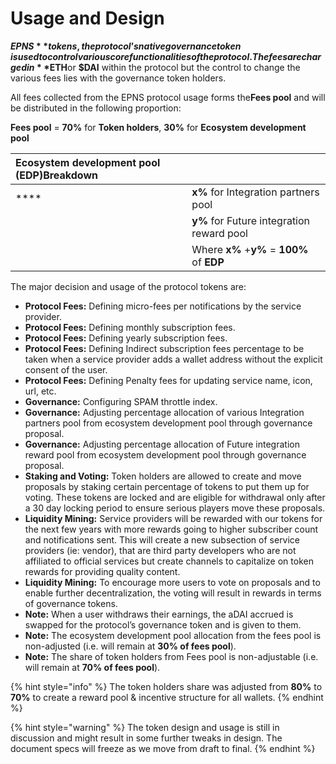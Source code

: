 # Usage and Design

**$EPNS**​ tokens, the ​protocol’s native governance token​ is used to control various core functionalities of the protocol. The fees are charged in ​**$ETH**​ or **​$DAI** ​within the protocol but the control to change the various fees lies with the governance token holders.

All fees collected from the EPNS protocol usage forms the ​**Fees pool** ​and will be distributed in the following proportion:

**Fees pool​** = **70%​** for **Token holders**, **30%​** for **Ecosystem development pool**

| **Ecosystem development pool \(EDP\)​ Breakdown** |  |
| :--- | :--- |
| \*\*\*\* | **x%**​ for Integration partners pool |
|  | **y%**​ for Future integration reward pool |
|  | Where​ **x%**​ + **​y%**​ = ​**100%​** of **E​DP** |

The major decision and usage of the protocol tokens are:

* **Protocol Fees:** ​Defining micro-fees per notifications by the service provider.
* **Protocol Fees:** ​Defining monthly subscription fees.
* **Protocol Fees:** ​Defining yearly subscription fees.
* **Protocol Fees:** ​Defining Indirect subscription fees percentage to be taken when a service provider adds a wallet address without the explicit consent of the user.
* **Protocol Fees:​** Defining Penalty fees for updating service name, icon, url, etc.
* **Governance:** ​Configuring SPAM throttle index.
* **Governance:**​ Adjusting percentage allocation of various Integration partners pool from ecosystem development pool through governance proposal.
* **Governance:** ​Adjusting percentage allocation of Future integration reward pool from ecosystem development pool through governance proposal.
* **Staking and Voting:** ​Token holders are allowed to create and move proposals by staking certain percentage of tokens to put them up for voting. These tokens are locked and are eligible for withdrawal only after a 30 day locking period to ensure serious players move these proposals.
* **Liquidity Mining:​** Service providers will be rewarded with our tokens for the next few years with more rewards going to higher subscriber count and notifications sent. This will create a new subsection of service providers \(ie: vendor\), that are third party developers who are not affiliated to official services but create channels to capitalize on token rewards for providing quality content.
* **Liquidity Mining:** ​To encourage more users to vote on proposals and to enable further decentralization, the voting will result in rewards in terms of governance tokens.
* **Note:** ​When a user withdraws their earnings, the aDAI accrued is swapped for the protocol’s governance token and is given to them.
* **Note:** ​The ecosystem development pool allocation from the fees pool is non-adjusted \(i.e. will remain at **30% of fees pool**\).
* **Note:** ​The share of token holders from Fees pool is non-adjustable \(i.e. will remain at **70% of fees pool**\).

{% hint style="info" %}
The token holders share was adjusted from **80%** to **70%** to create a reward pool & incentive structure for all wallets.
{% endhint %}

{% hint style="warning" %}
The token design and usage is still in discussion and might result in some further tweaks in design. The document specs will freeze as we move from draft to final.
{% endhint %}

